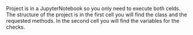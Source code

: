 Project is in a JupyterNotebook so you only need to execute both celds. 
The structure of the project is in the first cell you will find the class and the requested methods. 
In the second cell you will find the variables for the checks.